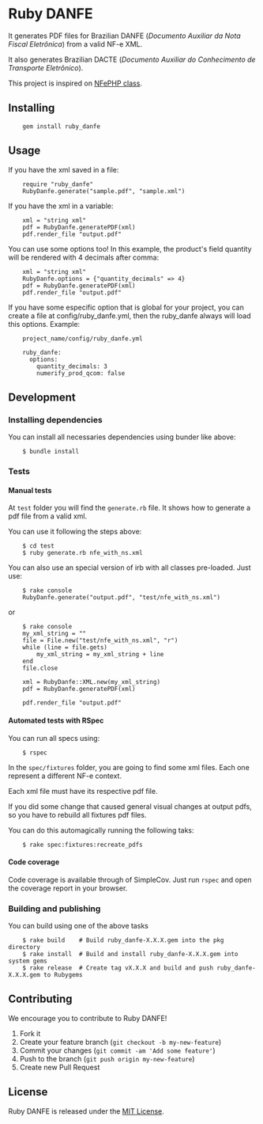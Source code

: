 # Ruby DANFE

It generates PDF files for Brazilian DANFE (_Documento Auxiliar da Nota Fiscal Eletrônica_) from a valid NF-e XML.

It also generates Brazilian DACTE (_Documento Auxiliar do Conhecimento de Transporte Eletrônico_).

This project is inspired on [NFePHP class](http://www.assembla.com/wiki/show/nfephp/DanfeNFePHP).

## Installing

        gem install ruby_danfe

## Usage

If you have the xml saved in a file:

        require "ruby_danfe"
        RubyDanfe.generate("sample.pdf", "sample.xml")

If you have the xml in a variable:

        xml = "string xml"
        pdf = RubyDanfe.generatePDF(xml)
        pdf.render_file "output.pdf"

You can use some options too! In this example, the product's field quantity will be rendered with 4 decimals after comma:

        xml = "string xml"
        RubyDanfe.options = {"quantity_decimals" => 4}
        pdf = RubyDanfe.generatePDF(xml)
        pdf.render_file "output.pdf"

If you have some especific option that is global for your project, you can create a file at config/ruby_danfe.yml, then the ruby_danfe always will load this options. Example:

        project_name/config/ruby_danfe.yml

        ruby_danfe:
          options:
            quantity_decimals: 3
            numerify_prod_qcom: false


## Development

### Installing dependencies

You can install all necessaries dependencies using bunder like above:

        $ bundle install

### Tests

#### Manual tests

At `test` folder you will find the `generate.rb` file. It shows how to generate a pdf file from a valid xml.

You can use it following the steps above:

        $ cd test
        $ ruby generate.rb nfe_with_ns.xml

You can also use an special version of irb with all classes pre-loaded. Just use:

        $ rake console
        RubyDanfe.generate("output.pdf", "test/nfe_with_ns.xml")

or

        $ rake console
        my_xml_string = ""
        file = File.new("test/nfe_with_ns.xml", "r")
        while (line = file.gets)
            my_xml_string = my_xml_string + line
        end
        file.close

        xml = RubyDanfe::XML.new(my_xml_string)
        pdf = RubyDanfe.generatePDF(xml)

        pdf.render_file "output.pdf"

#### Automated tests with RSpec

You can run all specs using:

        $ rspec

In the `spec/fixtures` folder, you are going to find some xml files. Each one represent a different NF-e context.

Each xml file must have its respective pdf file.

If you did some change that caused general visual changes at output pdfs, so you have to rebuild all fixtures pdf files.

You can do this automagically running the following taks:

        $ rake spec:fixtures:recreate_pdfs

#### Code coverage

Code coverage is available through of SimpleCov. Just run `rspec` and open the coverage report in your browser.

### Building and publishing

You can build using one of the above tasks

        $ rake build    # Build ruby_danfe-X.X.X.gem into the pkg directory
        $ rake install  # Build and install ruby_danfe-X.X.X.gem into system gems
        $ rake release  # Create tag vX.X.X and build and push ruby_danfe-X.X.X.gem to Rubygems

## Contributing

We encourage you to contribute to Ruby DANFE!

1. Fork it
2. Create your feature branch (`git checkout -b my-new-feature`)
3. Commit your changes (`git commit -am 'Add some feature'`)
4. Push to the branch (`git push origin my-new-feature`)
5. Create new Pull Request

## License

Ruby DANFE is released under the [MIT License](http://www.opensource.org/licenses/MIT).
